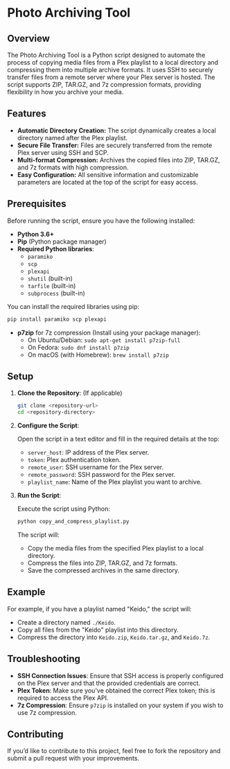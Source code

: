 # Photo Archiving Tool

## Overview

The Photo Archiving Tool is a Python script designed to automate the process of copying media files from a Plex playlist to a local directory and compressing them into multiple archive formats. It uses SSH to securely transfer files from a remote server where your Plex server is hosted. The script supports ZIP, TAR.GZ, and 7z compression formats, providing flexibility in how you archive your media.

## Features

- **Automatic Directory Creation:** The script dynamically creates a local directory named after the Plex playlist.
- **Secure File Transfer:** Files are securely transferred from the remote Plex server using SSH and SCP.
- **Multi-format Compression:** Archives the copied files into ZIP, TAR.GZ, and 7z formats with high compression.
- **Easy Configuration:** All sensitive information and customizable parameters are located at the top of the script for easy access.

## Prerequisites

Before running the script, ensure you have the following installed:

- **Python 3.6+**
- **Pip** (Python package manager)
- **Required Python libraries**:
  - `paramiko`
  - `scp`
  - `plexapi`
  - `shutil` (built-in)
  - `tarfile` (built-in)
  - `subprocess` (built-in)

You can install the required libraries using pip:

```bash
pip install paramiko scp plexapi
```

- **p7zip** for 7z compression (Install using your package manager):
  - On Ubuntu/Debian: `sudo apt-get install p7zip-full`
  - On Fedora: `sudo dnf install p7zip`
  - On macOS (with Homebrew): `brew install p7zip`

## Setup

1. **Clone the Repository**: (If applicable)

   ```bash
   git clone <repository-url>
   cd <repository-directory>
   ```

2. **Configure the Script**:

   Open the script in a text editor and fill in the required details at the top:

   - `server_host`: IP address of the Plex server.
   - `token`: Plex authentication token.
   - `remote_user`: SSH username for the Plex server.
   - `remote_password`: SSH password for the Plex server.
   - `playlist_name`: Name of the Plex playlist you want to archive.

3. **Run the Script**:

   Execute the script using Python:

   ```bash
   python copy_and_compress_playlist.py
   ```

   The script will:
   - Copy the media files from the specified Plex playlist to a local directory.
   - Compress the files into ZIP, TAR.GZ, and 7z formats.
   - Save the compressed archives in the same directory.

## Example

For example, if you have a playlist named "Keido," the script will:

- Create a directory named `./Keido`.
- Copy all files from the "Keido" playlist into this directory.
- Compress the directory into `Keido.zip`, `Keido.tar.gz`, and `Keido.7z`.

## Troubleshooting

- **SSH Connection Issues**: Ensure that SSH access is properly configured on the Plex server and that the provided credentials are correct.
- **Plex Token**: Make sure you've obtained the correct Plex token; this is required to access the Plex API.
- **7z Compression**: Ensure `p7zip` is installed on your system if you wish to use 7z compression.

## Contributing

If you’d like to contribute to this project, feel free to fork the repository and submit a pull request with your improvements.

